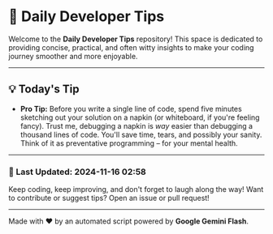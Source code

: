
# 🌟 Daily Developer Tips

Welcome to the **Daily Developer Tips** repository! This space is dedicated to providing concise, practical, and often witty insights to make your coding journey smoother and more enjoyable.

---

## 💡 Today's Tip

- **Pro Tip:**  Before you write a single line of code, spend five minutes sketching out your solution on a napkin (or whiteboard, if you're feeling fancy).  Trust me, debugging a napkin is *way* easier than debugging a thousand lines of code. You'll save time, tears, and possibly your sanity.  Think of it as preventative programming – for your mental health.

---

### 📅 Last Updated: 2024-11-16 02:58

Keep coding, keep improving, and don't forget to laugh along the way! Want to contribute or suggest tips? Open an issue or pull request!

---

Made with ❤️ by an automated script powered by **Google Gemini Flash**.
